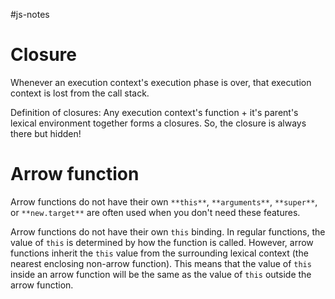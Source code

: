 #js-notes

# Closure
Whenever an execution context's execution phase is over, that execution context is lost from the call stack.

Definition of closures: Any execution context's function + it's parent's lexical environment together forms a closures. So, the closure is always there but hidden!

# Arrow function
Arrow functions do not have their own `**this**`, `**arguments**`, `**super**`, or `**new.target**` are often used when you don't need these features.

Arrow functions do not have their own `this` binding. In regular functions, the value of `this` is determined by how the function is called. However, arrow functions inherit the `this` value from the surrounding lexical context (the nearest enclosing non-arrow function). This means that the value of `this` inside an arrow function will be the same as the value of `this` outside the arrow function.


